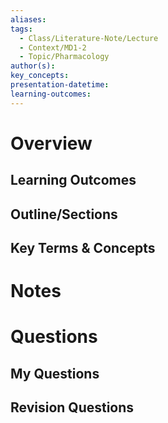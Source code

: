 ```yaml
---
aliases: 
tags:
  - Class/Literature-Note/Lecture
  - Context/MD1-2
  - Topic/Pharmacology
author(s): 
key_concepts: 
presentation-datetime: 
learning-outcomes:
---
```



# Overview
## Learning Outcomes

## Outline/Sections

## Key Terms & Concepts


# Notes


# Questions

## My Questions
## Revision Questions




